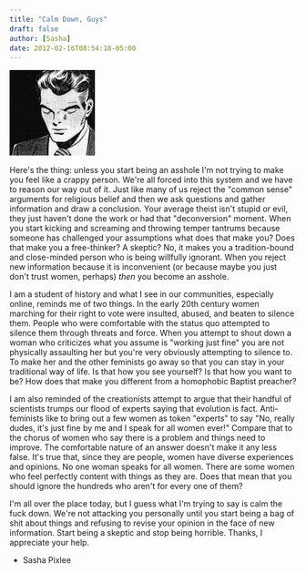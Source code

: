 ```yaml
---
title: "Calm Down, Guys"
draft: false
author: [Sasha]
date: 2012-02-16T08:54:18-05:00
---
```


![](/uploads/2012/02/crying_man_jpg_scaled_5001-150x150.jpg)

Here's the thing: unless you start being an asshole I'm not trying to make you feel like a crappy person. We're all forced into this system and we have to reason our way out of it. Just like many of us reject the "common sense" arguments for religious belief and then we ask questions and gather information and draw a conclusion. Your average theist isn't stupid or evil, they just haven't done the work or had that "deconversion" moment. When you start kicking and screaming and throwing temper tantrums because someone has challenged your assumptions what does that make you? Does that make you a free-thinker? A skeptic?  No, it makes you a tradition-bound and close-minded person who is being willfully ignorant. When you reject new information because it is inconvenient (or because maybe you just don't trust women, perhaps) _then_ you become an asshole.

I am a student of history and what I see in our communities, especially online, reminds me of two things. In the early 20th century women marching for their right to vote were insulted, abused, and beaten to silence them. People who were comfortable with the status quo attempted to silence them through threats and force. When you attempt to shout down a woman who criticizes what you assume is "working just fine" you are not physically assaulting her but you're very obviously attempting to silence to. To make her and the other feminists go away so that you can stay in your traditional way of life. Is that how you see yourself? Is that how you want to be? How does that make you different from a homophobic Baptist preacher?

I am also reminded of the creationists attempt to argue that their handful of scientists trumps our flood of experts saying that evolution is fact. Anti-feminists like to bring out a few women as token "experts" to say "No, really dudes, it's just fine by me and I speak for all women ever!" Compare that to the chorus of women who say there is a problem and things need to improve. The comfortable nature of an answer doesn't make it any less false. It's true that, since they are people, women have diverse experiences and opinions. No one woman speaks for all women. There are some women who feel perfectly content with things as they are. Does that mean that you should ignore the hundreds who aren't for every one of them?

I'm all over the place today, but I guess what I'm trying to say is calm the fuck down. We're not attacking you personally until you start being a bag of shit about things and refusing to revise your opinion in the face of new information. Start being a skeptic and stop being horrible. Thanks, I appreciate your help.

- Sasha Pixlee